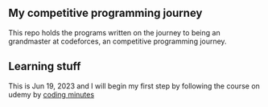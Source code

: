 ## My competitive programming journey
This repo holds the programs written on the journey to being an grandmaster at codeforces, an competitive programming journey.

## Learning stuff
This is Jun 19, 2023 and I will begin my first step by following the course on udemy by [coding minutes](https://www.udemy.com/course/competitive-programming-algorithms-coding-minutes/)
